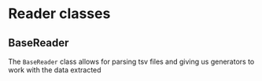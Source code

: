 # Reader classes


## BaseReader

The `BaseReader` class allows for parsing tsv files and giving us generators to work with the data extracted
